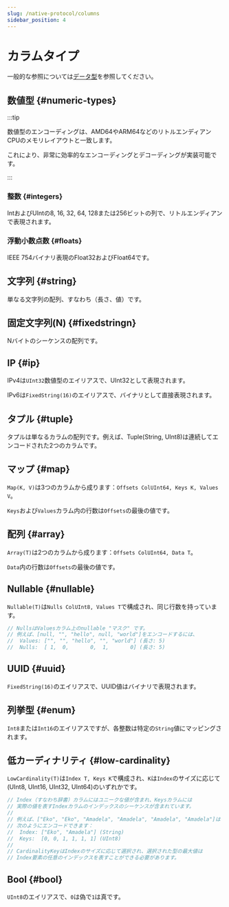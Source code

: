 ```yaml
---
slug: /native-protocol/columns
sidebar_position: 4
---
```


# カラムタイプ

一般的な参照については[データ型](/sql-reference/data-types/)を参照してください。

## 数値型 {#numeric-types}

:::tip

数値型のエンコーディングは、AMD64やARM64などのリトルエンディアンCPUのメモリレイアウトと一致します。

これにより、非常に効率的なエンコーディングとデコーディングが実装可能です。

:::

### 整数 {#integers}

IntおよびUIntの8, 16, 32, 64, 128または256ビットの列で、リトルエンディアンで表現されます。

### 浮動小数点数 {#floats}

IEEE 754バイナリ表現のFloat32およびFloat64です。

## 文字列 {#string}

単なる文字列の配列、すなわち（長さ、値）です。

## 固定文字列(N) {#fixedstringn}

Nバイトのシーケンスの配列です。

## IP {#ip}

IPv4は`UInt32`数値型のエイリアスで、UInt32として表現されます。

IPv6は`FixedString(16)`のエイリアスで、バイナリとして直接表現されます。

## タプル {#tuple}

タプルは単なるカラムの配列です。例えば、Tuple(String, UInt8)は連続してエンコードされた2つのカラムです。

## マップ {#map}

`Map(K, V)`は3つのカラムから成ります：`Offsets ColUInt64, Keys K, Values V`。

`Keys`および`Values`カラム内の行数は`Offsets`の最後の値です。

## 配列 {#array}

`Array(T)`は2つのカラムから成ります：`Offsets ColUInt64, Data T`。

`Data`内の行数は`Offsets`の最後の値です。

## Nullable {#nullable}

`Nullable(T)`は`Nulls ColUInt8, Values T`で構成され、同じ行数を持っています。

```go
// NullsはValuesカラム上のnullable "マスク" です。
// 例えば、[null, "", "hello", null, "world"]をエンコードするには、
//	Values: ["", "", "hello", "", "world"] (長さ: 5)
//	Nulls:  [ 1,  0,       0,  1,       0] (長さ: 5)
```

## UUID {#uuid}

`FixedString(16)`のエイリアスで、UUID値はバイナリで表現されます。

## 列挙型 {#enum}

`Int8`または`Int16`のエイリアスですが、各整数は特定の`String`値にマッピングされます。

## 低カーディナリティ {#low-cardinality}

`LowCardinality(T)`は`Index T, Keys K`で構成され、`K`は`Index`のサイズに応じて(UInt8, UInt16, UInt32, UInt64)のいずれかです。

```go
// Index（すなわち辞書）カラムにはユニークな値が含まれ、Keysカラムには
// 実際の値を表すIndexカラムのインデックスのシーケンスが含まれています。
//
// 例えば、["Eko", "Eko", "Amadela", "Amadela", "Amadela", "Amadela"]は
// 次のようにエンコードできます：
//	Index: ["Eko", "Amadela"] (String)
//	Keys:  [0, 0, 1, 1, 1, 1] (UInt8)
//
// CardinalityKeyはIndexのサイズに応じて選択され、選択された型の最大値は
// Index要素の任意のインデックスを表すことができる必要があります。
```

## Bool {#bool}

`UInt8`のエイリアスで、`0`は偽で`1`は真です。
